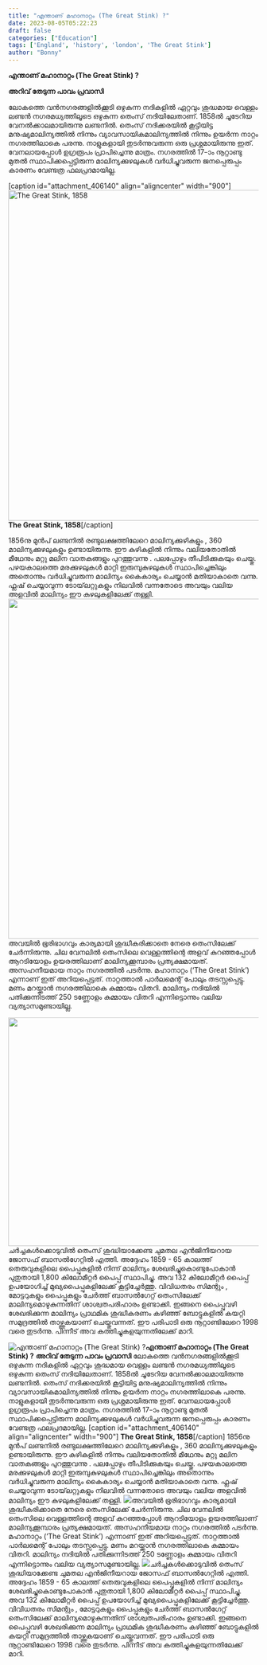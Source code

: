 ```yaml
---
title: "എന്താണ് മഹാനാറ്റം (The Great Stink) ?"
date: 2023-08-05T05:22:23
draft: false
categories: ["Education"]
tags: ['England', 'history', 'london', 'The Great Stink']
author: "Bonny"
---
```


<strong>എന്താണ് മഹാനാറ്റം (The Great Stink) ?</strong>

<strong>അറിവ് തേടുന്ന പാവം പ്രവാസി</strong>

ലോകത്തെ വൻനഗരങ്ങളിൽക്കൂടി ഒഴുകുന്ന നദികളിൽ ഏറ്റവും ശുദ്ധമായ വെള്ളം ലണ്ടൻ നഗരമധ്യത്തിലൂടെ ഒഴുകുന്ന തെംസ് നദിയിലേതാണ്. 1858ൽ ചൂടേറിയ വേനൽക്കാലമായിരുന്നു ലണ്ടനിൽ. തെംസ് നദിക്കരയിൽ കൂട്ടിയിട്ട മനുഷ്യമാലിന്യത്തിൽ നിന്നും വ്യാവസായികമാലിന്യത്തിൽ നിന്നും ഉയർന്ന നാറ്റം നഗരത്തിലാകെ പരന്നു. നാളുകളായി തുടർന്നുവരുന്ന ഒരു പ്രശ്നമായിരുന്നു ഇത്. വേനലായപ്പോൾ ഉഗ്രരൂപം പ്രാപിച്ചെന്നു മാത്രം. നഗരത്തിൽ 17–ാം നൂറ്റാണ്ടു മുതൽ സ്ഥാപിക്കപ്പെട്ടിരുന്ന മാലിന്യക്കുഴലുകൾ വർധിച്ചുവരുന്ന ജനപ്പെരുപ്പം കാരണം വേണ്ടത്ര ഫലപ്രദമായില്ല.

[caption id="attachment_406140" align="aligncenter" width="900"]<a href="http://13.232.38.164/wp-content/uploads/2023/08/fwfggg.jpg"><img class="size-full wp-image-406140" src="http://13.232.38.164/wp-content/uploads/2023/08/fwfggg.jpg" alt="The Great Stink, 1858" width="900" height="664" /></a> <strong>The Great Stink, 1858</strong>[/caption]

1856നു മുൻപ് ലണ്ടനിൽ രണ്ടുലക്ഷത്തിലേറെ മാലിന്യക്കുഴികളും , 360 മാലിന്യക്കുഴലുകളും ഉണ്ടായിരുന്നു. ഈ കുഴികളിൽ നിന്നും വലിയതോതിൽ മീഥേനും മറ്റു മലിന വാതകങ്ങളും പുറത്തുവന്നു . പലപ്പോഴും തീപിടിക്കുകയും ചെയ്തു. പഴയകാലത്തെ മരക്കുഴലുകൾ മാറ്റി ഇരുമ്പുകുഴലുകൾ സ്ഥാപിച്ചെങ്കിലും അതൊന്നും വർധിച്ചുവരുന്ന മാലിന്യം കൈകാര്യം ചെയ്യാൻ മതിയാകാതെ വന്നു. ഫ്ലഷ് ചെയ്യാവുന്ന ടോയ്‌ലറ്റുകളും നിലവിൽ വന്നതോടെ അവയും വലിയ അളവിൽ മാലിന്യം ഈ കുഴലുകളിലേക്ക് തള്ളി. <a href="https://cdn.boolokam.com/articles/2023/08/vddd.jpg"><img class="size-full wp-image-406141 aligncenter" src="https://cdn.boolokam.com/articles/2023/08/vddd.jpg" alt="" width="1024" height="683" /></a>അവയിൽ ഭൂരിഭാഗവും കാര്യമായി ശുദ്ധീകരിക്കാതെ നേരെ തെംസിലേക്ക് ചേർന്നിരുന്നു.
ചില വേനലിൽ തെംസിലെ വെള്ളത്തിന്റെ അളവ് കുറഞ്ഞപ്പോൾ ആറടിയോളം ഉയരത്തിലാണ് മാലിന്യക്കൂമ്പാരം പ്രത്യക്ഷമായത്. അസഹനീയമായ നാറ്റം നഗരത്തിൽ പടർന്നു. മഹാനാറ്റം (‘The Great Stink’) എന്നാണ് ഇത് അറിയപ്പെട്ടത്. നാറ്റത്താൽ പാർലമെന്റ് പോലും തടസ്സപ്പെട്ടു. മണം മറയ്ക്കാൻ നഗരത്തിലാകെ കുമ്മായം വിതറി. മാലിന്യം നദിയിൽ പതിക്കുന്നിടത്ത് 250 ടണ്ണോളം കുമ്മായം വിതറി എന്നിട്ടൊന്നും വലിയ വ്യത്യാസമുണ്ടായില്ല.

<a href="https://cdn.boolokam.com/articles/2023/08/shapeimage_1.png"><img class="wp-image-406139 aligncenter" src="https://cdn.boolokam.com/articles/2023/08/shapeimage_1.png" alt="" width="594" height="459" /></a>ചർച്ചകൾക്കൊടുവിൽ തെംസ് ശുദ്ധിയാക്കേണ്ട ചുമതല എൻജിനീയറായ ജോസഫ് ബാസൽഗേറ്റിൽ എത്തി. അദ്ദേഹം 1859 - 65 കാലത്ത് തെരുവുകളിലെ പൈപ്പുകളിൽ നിന്ന് മാലിന്യം ശേഖരിച്ചുകൊണ്ടുപോകാൻ പുതുതായി 1,800 കിലോമീറ്റർ പൈപ്പ് സ്ഥാപിച്ചു. അവ 132 കിലോമീറ്റർ പൈപ്പ് ഉപയോഗിച്ച് മുഖ്യപൈപ്പുകളിലേക്ക് കൂട്ടിച്ചേർത്തു. വിവിധതരം സിമന്റും , മോട്ടറുകളും പൈപ്പുകളും ചേർത്ത് ബാസൽഗേറ്റ് തെംസിലേക്ക് മാലിന്യമൊഴുകുന്നതിന് ശാശ്വതപരിഹാരം ഉണ്ടാക്കി. ഇങ്ങനെ പൈപ്പുവഴി ശേഖരിക്കുന്ന മാലിന്യം പ്രാഥമിക ശുദ്ധീകരണം കഴിഞ്ഞ് ബോട്ടുകളിൽ കയറ്റി സമുദ്രത്തിൽ താഴ്ത്തുകയാണ് ചെയ്തുവന്നത്. ഈ പരിപാടി ഒരു നൂറ്റാണ്ടിലേറെ 1998 വരെ തുടർന്നു. പിന്നീട് അവ കത്തിച്ചുകളയുന്നതിലേക്ക് മാറി.


![എന്താണ് മഹാനാറ്റം (The Great Stink) ?](http://13.232.38.164/wp-content/uploads/2023/08/fwfggg.jpg)**എന്താണ് മഹാനാറ്റം (The Great Stink) ?** **അറിവ് തേടുന്ന പാവം പ്രവാസി** ലോകത്തെ വൻനഗരങ്ങളിൽക്കൂടി ഒഴുകുന്ന നദികളിൽ ഏറ്റവും ശുദ്ധമായ വെള്ളം ലണ്ടൻ നഗരമധ്യത്തിലൂടെ ഒഴുകുന്ന തെംസ് നദിയിലേതാണ്. 1858ൽ ചൂടേറിയ വേനൽക്കാലമായിരുന്നു ലണ്ടനിൽ. തെംസ് നദിക്കരയിൽ കൂട്ടിയിട്ട മനുഷ്യമാലിന്യത്തിൽ നിന്നും വ്യാവസായികമാലിന്യത്തിൽ നിന്നും ഉയർന്ന നാറ്റം നഗരത്തിലാകെ പരന്നു. നാളുകളായി തുടർന്നുവരുന്ന ഒരു പ്രശ്നമായിരുന്നു ഇത്. വേനലായപ്പോൾ ഉഗ്രരൂപം പ്രാപിച്ചെന്നു മാത്രം. നഗരത്തിൽ 17–ാം നൂറ്റാണ്ടു മുതൽ സ്ഥാപിക്കപ്പെട്ടിരുന്ന മാലിന്യക്കുഴലുകൾ വർധിച്ചുവരുന്ന ജനപ്പെരുപ്പം കാരണം വേണ്ടത്ര ഫലപ്രദമായില്ല. [caption id="attachment_406140" align="aligncenter" width="900"][](http://13.232.38.164/wp-content/uploads/2023/08/fwfggg.jpg) **The Great Stink, 1858**[/caption] 1856നു മുൻപ് ലണ്ടനിൽ രണ്ടുലക്ഷത്തിലേറെ മാലിന്യക്കുഴികളും , 360 മാലിന്യക്കുഴലുകളും ഉണ്ടായിരുന്നു. ഈ കുഴികളിൽ നിന്നും വലിയതോതിൽ മീഥേനും മറ്റു മലിന വാതകങ്ങളും പുറത്തുവന്നു . പലപ്പോഴും തീപിടിക്കുകയും ചെയ്തു. പഴയകാലത്തെ മരക്കുഴലുകൾ മാറ്റി ഇരുമ്പുകുഴലുകൾ സ്ഥാപിച്ചെങ്കിലും അതൊന്നും വർധിച്ചുവരുന്ന മാലിന്യം കൈകാര്യം ചെയ്യാൻ മതിയാകാതെ വന്നു. ഫ്ലഷ് ചെയ്യാവുന്ന ടോയ്‌ലറ്റുകളും നിലവിൽ വന്നതോടെ അവയും വലിയ അളവിൽ മാലിന്യം ഈ കുഴലുകളിലേക്ക് തള്ളി. [![](https://cdn.boolokam.com/articles/2023/08/vddd.jpg)](https://cdn.boolokam.com/articles/2023/08/vddd.jpg)അവയിൽ ഭൂരിഭാഗവും കാര്യമായി ശുദ്ധീകരിക്കാതെ നേരെ തെംസിലേക്ക് ചേർന്നിരുന്നു. ചില വേനലിൽ തെംസിലെ വെള്ളത്തിന്റെ അളവ് കുറഞ്ഞപ്പോൾ ആറടിയോളം ഉയരത്തിലാണ് മാലിന്യക്കൂമ്പാരം പ്രത്യക്ഷമായത്. അസഹനീയമായ നാറ്റം നഗരത്തിൽ പടർന്നു. മഹാനാറ്റം (‘The Great Stink’) എന്നാണ് ഇത് അറിയപ്പെട്ടത്. നാറ്റത്താൽ പാർലമെന്റ് പോലും തടസ്സപ്പെട്ടു. മണം മറയ്ക്കാൻ നഗരത്തിലാകെ കുമ്മായം വിതറി. മാലിന്യം നദിയിൽ പതിക്കുന്നിടത്ത് 250 ടണ്ണോളം കുമ്മായം വിതറി എന്നിട്ടൊന്നും വലിയ വ്യത്യാസമുണ്ടായില്ല. [![](https://cdn.boolokam.com/articles/2023/08/shapeimage_1.png)](https://cdn.boolokam.com/articles/2023/08/shapeimage_1.png)ചർച്ചകൾക്കൊടുവിൽ തെംസ് ശുദ്ധിയാക്കേണ്ട ചുമതല എൻജിനീയറായ ജോസഫ് ബാസൽഗേറ്റിൽ എത്തി. അദ്ദേഹം 1859 - 65 കാലത്ത് തെരുവുകളിലെ പൈപ്പുകളിൽ നിന്ന് മാലിന്യം ശേഖരിച്ചുകൊണ്ടുപോകാൻ പുതുതായി 1,800 കിലോമീറ്റർ പൈപ്പ് സ്ഥാപിച്ചു. അവ 132 കിലോമീറ്റർ പൈപ്പ് ഉപയോഗിച്ച് മുഖ്യപൈപ്പുകളിലേക്ക് കൂട്ടിച്ചേർത്തു. വിവിധതരം സിമന്റും , മോട്ടറുകളും പൈപ്പുകളും ചേർത്ത് ബാസൽഗേറ്റ് തെംസിലേക്ക് മാലിന്യമൊഴുകുന്നതിന് ശാശ്വതപരിഹാരം ഉണ്ടാക്കി. ഇങ്ങനെ പൈപ്പുവഴി ശേഖരിക്കുന്ന മാലിന്യം പ്രാഥമിക ശുദ്ധീകരണം കഴിഞ്ഞ് ബോട്ടുകളിൽ കയറ്റി സമുദ്രത്തിൽ താഴ്ത്തുകയാണ് ചെയ്തുവന്നത്. ഈ പരിപാടി ഒരു നൂറ്റാണ്ടിലേറെ 1998 വരെ തുടർന്നു. പിന്നീട് അവ കത്തിച്ചുകളയുന്നതിലേക്ക് മാറി.
